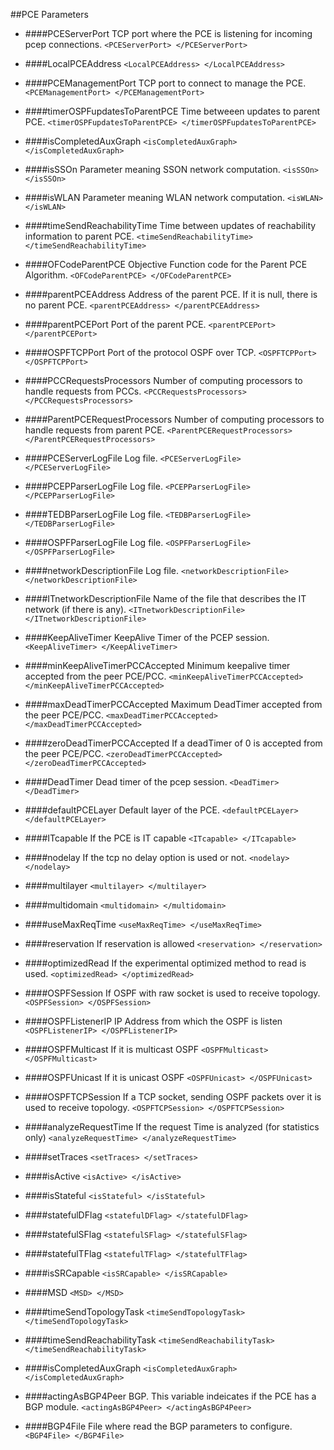 ##PCE Parameters

+ ####PCEServerPort
TCP port where the PCE is listening for incoming pcep connections. `<PCEServerPort> </PCEServerPort>`

+ ####LocalPCEAddress
`<LocalPCEAddress> </LocalPCEAddress>`

+ ####PCEManagementPort
TCP port to connect to manage the PCE.
`<PCEManagementPort> </PCEManagementPort>`

+ ####timerOSPFupdatesToParentPCE
Time betweeen updates to parent PCE.
`<timerOSPFupdatesToParentPCE> </timerOSPFupdatesToParentPCE>`

+ ####isCompletedAuxGraph
`<isCompletedAuxGraph> </isCompletedAuxGraph>`

+ ####isSSOn
Parameter meaning SSON network computation.
`<isSSOn> </isSSOn>`

+ ####isWLAN
Parameter meaning WLAN network computation.
`<isWLAN> </isWLAN>`

+ ####timeSendReachabilityTime
Time between updates of reachability information to parent PCE.
`<timeSendReachabilityTime> </timeSendReachabilityTime>`

+ ####OFCodeParentPCE
Objective Function code for the Parent PCE Algorithm.
`<OFCodeParentPCE> </OFCodeParentPCE>`

+ ####parentPCEAddress
Address of the parent PCE. If it is null, there is no parent PCE.
`<parentPCEAddress> </parentPCEAddress>`

+ ####parentPCEPort
Port of the parent PCE.
`<parentPCEPort> </parentPCEPort>`

+ ####OSPFTCPPort
Port of the protocol OSPF over TCP.
`<OSPFTCPPort> </OSPFTCPPort>`

+ ####PCCRequestsProcessors
Number of computing processors to handle requests from PCCs.
`<PCCRequestsProcessors> </PCCRequestsProcessors>`

+ ####ParentPCERequestProcessors
Number of computing processors to handle requests from parent PCE.
`<ParentPCERequestProcessors> </ParentPCERequestProcessors>`

+ ####PCEServerLogFile
Log file.
`<PCEServerLogFile> </PCEServerLogFile>`

+ ####PCEPParserLogFile
Log file.
`<PCEPParserLogFile> </PCEPParserLogFile>`

+ ####TEDBParserLogFile
Log file.
`<TEDBParserLogFile> </TEDBParserLogFile>`

+ ####OSPFParserLogFile
Log file.
`<OSPFParserLogFile> </OSPFParserLogFile>`

+ ####networkDescriptionFile
Log file.
`<networkDescriptionFile> </networkDescriptionFile>`

+ ####ITnetworkDescriptionFile
Name of the file that describes the IT network (if there is any).
`<ITnetworkDescriptionFile> </ITnetworkDescriptionFile>`

+ ####KeepAliveTimer
KeepAlive Timer of the PCEP session.
`<KeepAliveTimer> </KeepAliveTimer>`

+ ####minKeepAliveTimerPCCAccepted
Minimum keepalive timer accepted from the peer PCE/PCC.
`<minKeepAliveTimerPCCAccepted> </minKeepAliveTimerPCCAccepted>`

+ ####maxDeadTimerPCCAccepted
Maximum DeadTimer accepted from the peer PCE/PCC.
`<maxDeadTimerPCCAccepted> </maxDeadTimerPCCAccepted>`

+ ####zeroDeadTimerPCCAccepted
If a deadTimer of 0 is accepted from the peer PCE/PCC.
`<zeroDeadTimerPCCAccepted> </zeroDeadTimerPCCAccepted>`

+ ####DeadTimer
Dead timer of the pcep session.
`<DeadTimer> </DeadTimer>`

+ ####defaultPCELayer
Default layer of the PCE.
`<defaultPCELayer> </defaultPCELayer>`

+ ####ITcapable
If the PCE is IT capable
`<ITcapable> </ITcapable>`

+ ####nodelay
If the tcp no delay option is used or not.
`<nodelay> </nodelay>`

+ ####multilayer
`<multilayer> </multilayer>`

+ ####multidomain
`<multidomain> </multidomain>`

+ ####useMaxReqTime
`<useMaxReqTime> </useMaxReqTime>`

+ ####reservation
If reservation is allowed
`<reservation> </reservation>`

+ ####optimizedRead
If the experimental optimized method to read is used. 
`<optimizedRead> </optimizedRead>`

+ ####OSPFSession
If OSPF with raw socket is used to receive topology.
`<OSPFSession> </OSPFSession>`

+ ####OSPFListenerIP
IP Address from which the OSPF is listen
`<OSPFListenerIP> </OSPFListenerIP>`

+ ####OSPFMulticast
If it is multicast OSPF
`<OSPFMulticast> </OSPFMulticast>`

+ ####OSPFUnicast
If it is unicast OSPF
`<OSPFUnicast> </OSPFUnicast>`

+ ####OSPFTCPSession
If a TCP socket, sending OSPF packets over it is used to receive topology.
`<OSPFTCPSession> </OSPFTCPSession>`

+ ####analyzeRequestTime
If the request Time is analyzed (for statistics only)
`<analyzeRequestTime> </analyzeRequestTime>`

+ ####setTraces
`<setTraces> </setTraces>`

+ ####isActive
`<isActive> </isActive>`

+ ####isStateful
`<isStateful> </isStateful>`

+ ####statefulDFlag
`<statefulDFlag> </statefulDFlag>`

+ ####statefulSFlag
`<statefulSFlag> </statefulSFlag>`

+ ####statefulTFlag
`<statefulTFlag> </statefulTFlag>`

+ ####isSRCapable
`<isSRCapable> </isSRCapable>`

+ ####MSD
`<MSD> </MSD>`

+ ####timeSendTopologyTask
`<timeSendTopologyTask> </timeSendTopologyTask>`

+ ####timeSendReachabilityTask
`<timeSendReachabilityTask> </timeSendReachabilityTask>`

+ ####isCompletedAuxGraph
`<isCompletedAuxGraph> </isCompletedAuxGraph>`

+ ####actingAsBGP4Peer
BGP. This variable indeicates if the PCE has a BGP module. 
`<actingAsBGP4Peer> </actingAsBGP4Peer>`

+ ####BGP4File
File where read the BGP parameters to configure.
`<BGP4File> </BGP4File>`
